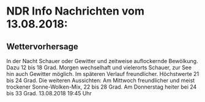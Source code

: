 # NDR Info Nachrichten vom 13.08.2018:


## Wettervorhersage
In der Nacht Schauer oder Gewitter und zeitweise auflockernde Bewölkung. Dazu 12 bis 18 Grad. Morgen wechselhaft und vielerorts Schauer, zur See hin auch Gewitter möglich. Im späteren Verlauf  freundlicher. Höchstwerte 21 bis 24 Grad. Die weiteren Aussichten: Am Mittwoch freundlicher und meist trockener Sonne-Wolken-Mix, 22 bis 28 Grad. Am Donnerstag heiter bei 24 bis 33 Grad. 13.08.2018 19:45 Uhr 
